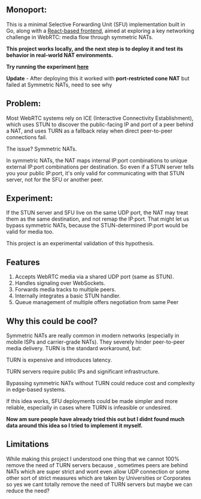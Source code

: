 ## Monoport:

This is a minimal Selective Forwarding Unit (SFU) implementation built in Go, along with a [React-based frontend](https://github.com/samyak112/streamio-frontend), aimed at exploring a key networking challenge in WebRTC: media flow through symmetric NATs. 

**This project works locally, and the next step is to deploy it and test its behavior in real-world NAT environments.**

**Try running the experiment [here](https://6847fa4070e65a4b9c94bdb5--symphonious-frangollo-9d1ad5.netlify.app/stream)**

**Update** - After deploying this it worked with **port-restricted cone NAT** but failed at Symmetric NATs, need to see why

## Problem:
Most WebRTC systems rely on ICE (Interactive Connectivity Establishment), which uses STUN to discover the public-facing IP and port of a peer behind a NAT, and uses TURN as a fallback relay when direct peer-to-peer connections fail.

The issue? Symmetric NATs.

In symmetric NATs, the NAT maps internal IP:port combinations to unique external IP:port combinations per destination. So even if a STUN server tells you your public IP:port, it's only valid for communicating with that STUN server, not for the SFU or another peer.

## Experiment:
If the STUN server and SFU live on the same UDP port, the NAT may treat them as the same destination, and not remap the IP:port. That might let us bypass symmetric NATs, because the STUN-determined IP:port would be valid for media too.

This project is an experimental validation of this hypothesis.

## Features
1. Accepts WebRTC media via a shared UDP port (same as STUN).
2. Handles signaling over WebSockets.
3. Forwards media tracks to multiple peers.
4. Internally integrates a basic STUN handler.
5. Queue management of multiple offers negotiation from same Peer

## Why this could be cool?
Symmetric NATs are really common in modern networks (especially in mobile ISPs and carrier-grade NATs). They severely hinder peer-to-peer media delivery. TURN is the standard workaround, but:

TURN is expensive and introduces latency.

TURN servers require public IPs and significant infrastructure.

Bypassing symmetric NATs without TURN could reduce cost and complexity in edge-based systems.

If this idea works, SFU deployments could be made simpler and more reliable, especially in cases where TURN is infeasible or undesired.

**Now am sure people have already tried this out but I didnt found much data around this idea so I tried to implement it myself.**

## Limitations

While making this project I understood one thing that we cannot 100% remove the need of TURN servers because , sometimes peers are behind NATs which are super strict
and wont even allow UDP connection or some other sort of strict measures which are taken by Universities or Corporates so yes we cant totally remove the need of TURN servers
but maybe we can reduce the need?
